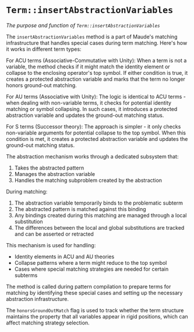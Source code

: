 # `Term::insertAbstractionVariables`
*The purpose and function of `Term::insertAbstractionVariables`*

The `insertAbstractionVariables` method is a part of Maude's matching infrastructure that handles special cases during term matching. Here's how it works in different term types:

For ACU terms (Associative-Commutative with Unity):
When a term is not a variable, the method checks if it might match the identity element or collapse to the enclosing operator's top symbol. If either condition is true, it creates a protected abstraction variable and marks that the term no longer honors ground-out matching.

For AU terms (Associative with Unity):
The logic is identical to ACU terms - when dealing with non-variable terms, it checks for potential identity matching or symbol collapsing. In such cases, it introduces a protected abstraction variable and updates the ground-out matching status.

For S terms (Successor theory):
The approach is simpler - it only checks non-variable arguments for potential collapse to the top symbol. When this condition is met, it creates a protected abstraction variable and updates the ground-out matching status.

The abstraction mechanism works through a dedicated subsystem that:
1. Takes the abstracted pattern
2. Manages the abstraction variable
3. Handles the matching subproblem created by the abstraction

During matching:
1. The abstraction variable temporarily binds to the problematic subterm
2. The abstracted pattern is matched against this binding
3. Any bindings created during this matching are managed through a local substitution
4. The differences between the local and global substitutions are tracked and can be asserted or retracted

This mechanism is used for handling:
- Identity elements in ACU and AU theories
- Collapse patterns where a term might reduce to the top symbol
- Cases where special matching strategies are needed for certain subterms

The method is called during pattern compilation to prepare terms for matching by identifying these special cases and setting up the necessary abstraction infrastructure.

The `honorsGroundOutMatch` flag is used to track whether the term structure maintains the property that all variables appear in rigid positions, which can affect matching strategy selection.